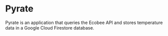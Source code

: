 # Pyrate

Pyrate is an application that queries the Ecobee API and stores temperature
data in a Google Cloud Firestore database.